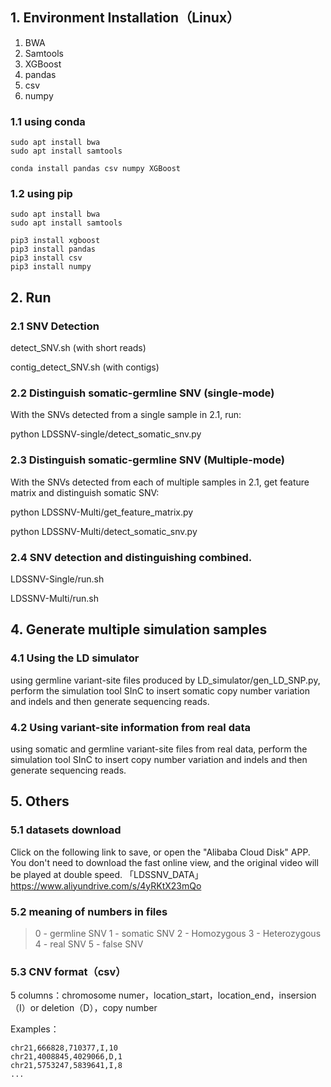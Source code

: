 ## 1. Environment Installation（Linux）
1. BWA
2. Samtools
3. XGBoost
4. pandas
5. csv
6. numpy

### 1.1 using conda 
```
sudo apt install bwa
sudo apt install samtools

conda install pandas csv numpy XGBoost
```
### 1.2 using pip
```
sudo apt install bwa
sudo apt install samtools

pip3 install xgboost
pip3 install pandas
pip3 install csv
pip3 install numpy
```

## 2. Run

### 2.1 SNV Detection

detect_SNV.sh (with short reads)

contig_detect_SNV.sh (with contigs)

### 2.2 Distinguish somatic-germline SNV (single-mode)
With the SNVs detected from a single sample in 2.1, run: 

python LDSSNV-single/detect_somatic_snv.py

### 2.3 Distinguish somatic-germline SNV (Multiple-mode)
With the SNVs detected from each of multiple samples in 2.1,  get feature matrix and distinguish somatic SNV: 

python LDSSNV-Multi/get_feature_matrix.py

python LDSSNV-Multi/detect_somatic_snv.py

### 2.4 SNV detection and distinguishing combined.

LDSSNV-Single/run.sh

LDSSNV-Multi/run.sh

## 4. Generate multiple simulation samples

### 4.1 Using the LD simulator
using germline variant-site files produced by LD_simulator/gen_LD_SNP.py, perform the simulation tool SInC to insert somatic copy number variation and indels and then generate sequencing reads.

### 4.2 Using variant-site information from real data

using somatic and germline variant-site files from real data, perform the simulation tool SInC to insert copy number variation and indels and then generate sequencing reads.


## 5. Others
### 5.1 datasets download

Click on the following link to save, or open the "Alibaba Cloud Disk" APP. You don't need to download the fast online view, and the original video will be played at double speed.
「LDSSNV_DATA」https://www.aliyundrive.com/s/4yRKtX23mQo

### 5.2 meaning of numbers in files
> 0 - germline SNV
> 1 - somatic SNV
> 2 - Homozygous
> 3 - Heterozygous 
> 4 - real SNV
> 5 - false SNV

### 5.3 CNV format（csv）
5 columns：chromosome numer，location_start，location_end，insersion（I）or deletion（D），copy number

Examples：
```
chr21,666828,710377,I,10
chr21,4008845,4029066,D,1
chr21,5753247,5839641,I,8
...
```
